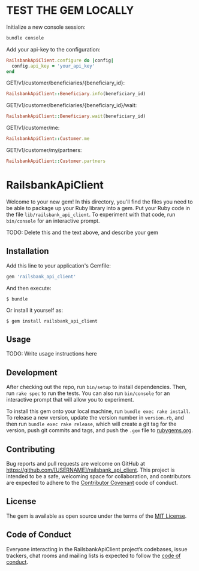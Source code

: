 # TEST THE GEM LOCALLY
Initialize a new console session:
```ruby
bundle console
```
Add your api-key to the configuration:
```ruby
RailsbankApiClient.configure do |config|
  config.api_key = 'your_api_key'
end
```
GET/v1/customer/beneficiaries/{beneficiary_id}:
```ruby
RailsbankApiClient::Beneficiary.info(beneficiary_id)
```
GET/v1/customer/beneficiaries/{beneficiary_id}/wait:
```ruby
RailsbankApiClient::Beneficiary.wait(beneficiary_id)
```
GET/v1/customer/me:
```ruby
RailsbankApiClient::Customer.me
```
GET/v1/customer/my/partners:
```ruby
RailsbankApiClient::Customer.partners
```

# RailsbankApiClient

Welcome to your new gem! In this directory, you'll find the files you need to be able to package up your Ruby library into a gem. Put your Ruby code in the file `lib/railsbank_api_client`. To experiment with that code, run `bin/console` for an interactive prompt.

TODO: Delete this and the text above, and describe your gem

## Installation

Add this line to your application's Gemfile:

```ruby
gem 'railsbank_api_client'
```

And then execute:

    $ bundle

Or install it yourself as:

    $ gem install railsbank_api_client

## Usage

TODO: Write usage instructions here

## Development

After checking out the repo, run `bin/setup` to install dependencies. Then, run `rake spec` to run the tests. You can also run `bin/console` for an interactive prompt that will allow you to experiment.

To install this gem onto your local machine, run `bundle exec rake install`. To release a new version, update the version number in `version.rb`, and then run `bundle exec rake release`, which will create a git tag for the version, push git commits and tags, and push the `.gem` file to [rubygems.org](https://rubygems.org).

## Contributing

Bug reports and pull requests are welcome on GitHub at https://github.com/[USERNAME]/railsbank_api_client. This project is intended to be a safe, welcoming space for collaboration, and contributors are expected to adhere to the [Contributor Covenant](http://contributor-covenant.org) code of conduct.

## License

The gem is available as open source under the terms of the [MIT License](https://opensource.org/licenses/MIT).

## Code of Conduct

Everyone interacting in the RailsbankApiClient project’s codebases, issue trackers, chat rooms and mailing lists is expected to follow the [code of conduct](https://github.com/[USERNAME]/railsbank_api_client/blob/master/CODE_OF_CONDUCT.md).
